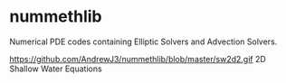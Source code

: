 # nummethlib
Numerical PDE codes containing Elliptic Solvers and Advection Solvers.

https://github.com/AndrewJ3/nummethlib/blob/master/sw2d2.gif
2D Shallow Water Equations
